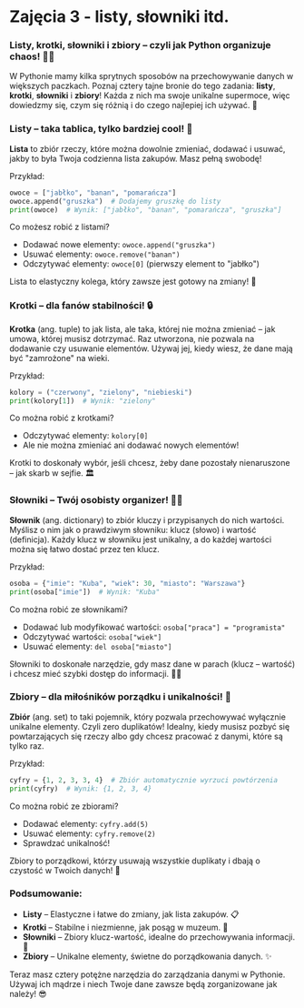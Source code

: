 # Zajęcia 3 - listy, słowniki itd.

### Listy, krotki, słowniki i zbiory – czyli jak Python organizuje chaos! 🧠🔢

W Pythonie mamy kilka sprytnych sposobów na przechowywanie danych w większych paczkach. Poznaj cztery tajne bronie do tego zadania: **listy**, **krotki**, **słowniki** i **zbiory**! Każda z nich ma swoje unikalne supermoce, więc dowiedzmy się, czym się różnią i do czego najlepiej ich używać. 🚀

### Listy – taka tablica, tylko bardziej cool! 📝

**Lista** to zbiór rzeczy, które można dowolnie zmieniać, dodawać i usuwać, jakby to była Twoja codzienna lista zakupów. Masz pełną swobodę!

Przykład:
```python
owoce = ["jabłko", "banan", "pomarańcza"]
owoce.append("gruszka")  # Dodajemy gruszkę do listy
print(owoce)  # Wynik: ["jabłko", "banan", "pomarańcza", "gruszka"]
```

Co możesz robić z listami?  
- Dodawać nowe elementy: `owoce.append("gruszka")`
- Usuwać elementy: `owoce.remove("banan")`
- Odczytywać elementy: `owoce[0]` (pierwszy element to "jabłko")

Lista to elastyczny kolega, który zawsze jest gotowy na zmiany! 💪

### Krotki – dla fanów stabilności! 🔒

**Krotka** (ang. tuple) to jak lista, ale taka, której nie można zmieniać – jak umowa, której musisz dotrzymać. Raz utworzona, nie pozwala na dodawanie czy usuwanie elementów. Używaj jej, kiedy wiesz, że dane mają być "zamrożone" na wieki.

Przykład:
```python
kolory = ("czerwony", "zielony", "niebieski")
print(kolory[1])  # Wynik: "zielony"
```

Co można robić z krotkami?
- Odczytywać elementy: `kolory[0]`
- Ale nie można zmieniać ani dodawać nowych elementów!

Krotki to doskonały wybór, jeśli chcesz, żeby dane pozostały nienaruszone – jak skarb w sejfie. 🏛️

### Słowniki – Twój osobisty organizer! 📖🔑

**Słownik** (ang. dictionary) to zbiór kluczy i przypisanych do nich wartości. Myślisz o nim jak o prawdziwym słowniku: klucz (słowo) i wartość (definicja). Każdy klucz w słowniku jest unikalny, a do każdej wartości można się łatwo dostać przez ten klucz.

Przykład:
```python
osoba = {"imie": "Kuba", "wiek": 30, "miasto": "Warszawa"}
print(osoba["imie"])  # Wynik: "Kuba"
```

Co można robić ze słownikami?  
- Dodawać lub modyfikować wartości: `osoba["praca"] = "programista"`
- Odczytywać wartości: `osoba["wiek"]`
- Usuwać elementy: `del osoba["miasto"]`

Słowniki to doskonałe narzędzie, gdy masz dane w parach (klucz – wartość) i chcesz mieć szybki dostęp do informacji. 🧠🔑

### Zbiory – dla miłośników porządku i unikalności! 🧹

**Zbiór** (ang. set) to taki pojemnik, który pozwala przechowywać wyłącznie unikalne elementy. Czyli zero duplikatów! Idealny, kiedy musisz pozbyć się powtarzających się rzeczy albo gdy chcesz pracować z danymi, które są tylko raz.

Przykład:
```python
cyfry = {1, 2, 3, 3, 4}  # Zbiór automatycznie wyrzuci powtórzenia
print(cyfry)  # Wynik: {1, 2, 3, 4}
```

Co można robić ze zbiorami?  
- Dodawać elementy: `cyfry.add(5)`
- Usuwać elementy: `cyfry.remove(2)`
- Sprawdzać unikalność!

Zbiory to porządkowi, którzy usuwają wszystkie duplikaty i dbają o czystość w Twoich danych! 🧽

### Podsumowanie: 

- **Listy** – Elastyczne i łatwe do zmiany, jak lista zakupów. 📋
- **Krotki** – Stabilne i niezmienne, jak posąg w muzeum. 🗿
- **Słowniki** – Zbiory klucz-wartość, idealne do przechowywania informacji. 🔐
- **Zbiory** – Unikalne elementy, świetne do porządkowania danych. ✨

Teraz masz cztery potężne narzędzia do zarządzania danymi w Pythonie. Używaj ich mądrze i niech Twoje dane zawsze będą zorganizowane jak należy! 😎